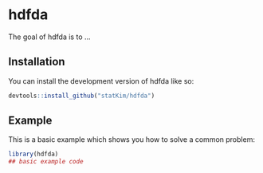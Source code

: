 
# hdfda

<!-- badges: start -->
<!-- badges: end -->

The goal of hdfda is to ...

## Installation

You can install the development version of hdfda like so:

``` r
devtools::install_github("statKim/hdfda")
```

## Example

This is a basic example which shows you how to solve a common problem:

``` r
library(hdfda)
## basic example code
```

